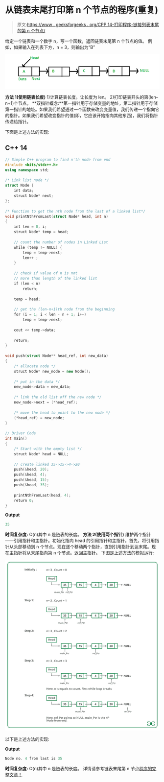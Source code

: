 # 从链表末尾打印第 n 个节点的程序(重复)

> 原文:[https://www . geeksforgeeks . org/CPP 14-打印程序-链接列表末尾的第 n 个节点/](https://www.geeksforgeeks.org/cpp14-program-for-printing-nth-node-from-the-end-of-a-linked-list/)

给定一个链表和一个数字 n，写一个函数，返回链表末尾第 n 个节点的值。
例如，如果输入在列表下方，n = 3，则输出为“B”

[![linkedlist](img/d97a233bf3c89e80c46e6a3193e851d6.png)](https://media.geeksforgeeks.org/wp-content/cdn-uploads/gq/2013/03/Linkedlist.png)

**方法 1(使用链表长度)**
1)计算链表长度。让长度为 len。
2)打印链表开头的第(len–n+1)个节点。
**双指针概念:**第一指针用于存储变量的地址，第二指针用于存储第一指针的地址。如果我们希望通过一个函数来改变变量值，我们传递一个指向它的指针。如果我们希望改变指针的值(即，它应该开始指向其他东西)，我们将指针传递给指针。

下面是上述方法的实现:

## C++ 14

```cpp
// Simple C++ program to find n'th node from end
#include <bits/stdc++.h>
using namespace std;

/* Link list node */
struct Node {
    int data;
    struct Node* next;
};

/* Function to get the nth node from the last of a linked list*/
void printNthFromLast(struct Node* head, int n)
{
    int len = 0, i;
    struct Node* temp = head;

    // count the number of nodes in Linked List
    while (temp != NULL) {
        temp = temp->next;
        len++ ;
    }

    // check if value of n is not
    // more than length of the linked list
    if (len < n)
        return;

    temp = head;

    // get the (len-n+1)th node from the beginning
    for (i = 1; i < len - n + 1; i++)
        temp = temp->next;

    cout << temp->data;

    return;
}

void push(struct Node** head_ref, int new_data)
{
    /* allocate node */
    struct Node* new_node = new Node();

    /* put in the data */
    new_node->data = new_data;

    /* link the old list off the new node */
    new_node->next = (*head_ref);

    /* move the head to point to the new node */
    (*head_ref) = new_node;
}

// Driver Code
int main()
{
    /* Start with the empty list */
    struct Node* head = NULL;

    // create linked 35->15->4->20
    push(&head, 20);
    push(&head, 4);
    push(&head, 15);
    push(&head, 35);

    printNthFromLast(head, 4);
    return 0;
}
```

**Output**

```cpp
35
```

**时间复杂度:** O(n)其中 n 是链表的长度。
**方法 2(使用两个指针)**
维护两个指针——引用指针和主指针。初始化指向 head 的引用指针和主指针。首先，将引用指针从头部移动到 n 个节点。现在逐个移动两个指针，直到引用指针到达末尾。现在主指针将从末尾指向第 n 个节点。返回主指针。
下图是上述方法的模拟运行:

![](img/a7e7b659e3e37b820d0b357869203bd0.png)

以下是上述方法的实现:

**Output**

```cpp
Node no. 4 from last is 35 
```

**时间复杂度:** O(n)其中 n 是链表的长度。
详情请参考链表末尾第 n 节点[程序的完整文章！](https://www.geeksforgeeks.org/nth-node-from-the-end-of-a-linked-list/)